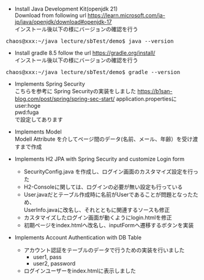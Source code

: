 + Install Java Development Kit(openjdk 21)  
Download from following url
https://learn.microsoft.com/ja-jp/java/openjdk/download#openjdk-17  
インストール後以下の様にバージョンの確認を行う
<pre>
chaos@xxx:~/java_lecture/sbTest/demo$ java --version
</pre>

+ Install gradle 8.5 
follow the url
https://gradle.org/install/  
インストール後以下の様にバージョンの確認を行う
<pre>
chaos@xxx:~/java_lecture/sbTest/demo$ gradle --version
</pre>

+ Implements Spring Security  
こちらを参考に Spring Securityの実装をしました
https://b1san-blog.com/post/spring/spring-sec-start/
application.propertiesに  
user:hoge  
pwd:fuga  
で設定してあります  

+ Implements Model  
  Modell Attribute を介してページ間のデータ(名前、メール、年齢）を受け渡すまで作成

+ Implements H2 JPA with Spring Security and customize Login form  
  + SecurityConfig.java を作成し、ログイン画面のカスタマイズ設定を行った
  + H2-Consoleに関しては、ログインの必要が無い設定も行っている  
  + User.javaだとテーブル作成時に名前がUserであることが問題となったため、  
    UserInfo.javaに改名し、それとともに関連するソースも修正
  + カスタマイズしたログイン画面が動くようにlogin.htmlを修正
  + 初期ページをindex.htmlへ改名し、inputFormへ遷移するボタンを実装

+ Implements Account Authentication with DB Table
  + アカウント認証をテーブルのデータで行うための実装を行いました
    + user1, pass
    + user2, password
  + ログインユーザーをindex.htmlに表示しました
  
